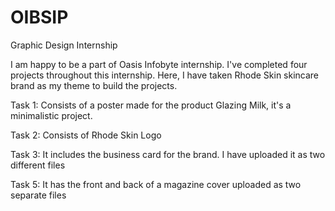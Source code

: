 # OIBSIP
Graphic Design Internship

I am happy to be a part of Oasis Infobyte internship. I've completed four projects throughout this internship.
Here, I have taken Rhode Skin skincare brand as my theme to build the projects.



Task 1: Consists of a poster made for the product Glazing Milk, it's a minimalistic project.

Task 2: Consists of Rhode Skin Logo 

Task 3: It includes the business card for the brand. I have uploaded it as two different files

Task 5: It has the front and back of a magazine cover uploaded as two separate files
